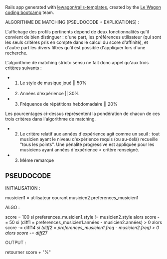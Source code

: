 Rails app generated with [lewagon/rails-templates](https://github.com/lewagon/rails-templates), created by the [Le Wagon coding bootcamp](https://www.lewagon.com) team.


ALGORITHME DE MATCHING [PSEUDOCODE + EXPLICATIONS] :

L'affichage des profils pertinents dépend de deux fonctionnalités qu'il convient de bien distinguer : d'une part, les préférences utilisateur (qui sont les seuls critères pris en compte dans le calcul du score d'affinité), et d'autre part les divers filtres qu'il est possible d'appliquer lors d'une recherche.

L'algorithme de matching stricto sensu ne fait donc appel qu'aux trois critères suivants : 

* 1. Le style de musique joué || 50%
* 2. Années d'expérience || 30%
* 3. Fréquence de répétitions hebdomadaire || 20%

Les pourcentages ci-dessus représentent la pondération de chacun de ces trois critères dans l'algorithme de matching. 

* 2. Le critère relatif aux années d'expérience agit comme un seuil : tout musicien ayant le niveau d'expérience requis (ou au-delà) recueille "tous les points". Une pénalité progressive est appliquée pour les musiciens ayant années d'expérience < critère renseigné.

* 3. Même remarque

## PSEUDOCODE


INITIALISATION :

musicien1 = utilisateur courant
musicien2
preferences_musicien1

ALGO :

score = 100
si preferences_musicien1.style != musicien2.style alors
    score -= 50
si (diff1 = preferences_musicien1.années - musicien2.années) > 0 alors
score -= diff1*4
si (diff2 = preferences_musicien1.freq - musicien2.freq) > 0 alors
score -= diff2*7

OUTPUT :

retourner score + "%"

